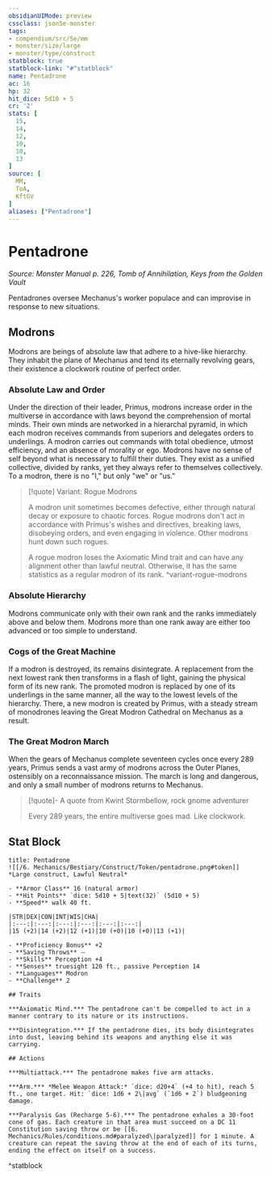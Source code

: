 ```yaml
---
obsidianUIMode: preview
cssclass: json5e-monster
tags:
- compendium/src/5e/mm
- monster/size/large
- monster/type/construct
statblock: true
statblock-link: "#^statblock"
name: Pentadrone
ac: 16
hp: 32
hit_dice: 5d10 + 5
cr: '2'
stats: [
  15,
  14,
  12,
  10,
  10,
  13
]
source: [
  MM,
  ToA,
  KftGV
]
aliases: ["Pentadrone"]
---
```

# Pentadrone
*Source: Monster Manual p. 226, Tomb of Annihilation, Keys from the Golden Vault*  

Pentadrones oversee Mechanus's worker populace and can improvise in response to new situations.

## Modrons

Modrons are beings of absolute law that adhere to a hive-like hierarchy. They inhabit the plane of Mechanus and tend its eternally revolving gears, their existence a clockwork routine of perfect order.

### Absolute Law and Order

Under the direction of their leader, Primus, modrons increase order in the multiverse in accordance with laws beyond the comprehension of mortal minds. Their own minds are networked in a hierarchal pyramid, in which each modron receives commands from superiors and delegates orders to underlings. A modron carries out commands with total obedience, utmost efficiency, and an absence of morality or ego. Modrons have no sense of self beyond what is necessary to fulfill their duties. They exist as a unified collective, divided by ranks, yet they always refer to themselves collectively. To a modron, there is no "I," but only "we" or "us."

> [!quote] Variant: Rogue Modrons
> 
> A modron unit sometimes becomes defective, either through natural decay or exposure to chaotic forces. Rogue modrons don't act in accordance with Primus's wishes and directives, breaking laws, disobeying orders, and even engaging in violence. Other modrons hunt down such rogues.
> 
> A rogue modron loses the Axiomatic Mind trait and can have any alignment other than lawful neutral. Otherwise, it has the same statistics as a regular modron of its rank.
^variant-rogue-modrons

### Absolute Hierarchy

Modrons communicate only with their own rank and the ranks immediately above and below them. Modrons more than one rank away are either too advanced or too simple to understand.

### Cogs of the Great Machine

If a modron is destroyed, its remains disintegrate. A replacement from the next lowest rank then transforms in a flash of light, gaining the physical form of its new rank. The promoted modron is replaced by one of its underlings in the same manner, all the way to the lowest levels of the hierarchy. There, a new modron is created by Primus, with a steady stream of monodrones leaving the Great Modron Cathedral on Mechanus as a result.

### The Great Modron March

When the gears of Mechanus complete seventeen cycles once every 289 years, Primus sends a vast army of modrons across the Outer Planes, ostensibly on a reconnaissance mission. The march is long and dangerous, and only a small number of modrons returns to Mechanus.

> [!quote]- A quote from Kwint Stormbellow, rock gnome adventurer  
> 
> Every 289 years, the entire multiverse goes mad. Like clockwork.


## Stat Block

```ad-statblock
title: Pentadrone
![[/6. Mechanics/Bestiary/Construct/Token/pentadrone.png#token]]
*Large construct, Lawful Neutral*

- **Armor Class** 16 (natural armor)
- **Hit Points** `dice: 5d10 + 5|text(32)` (5d10 + 5) 
- **Speed** walk 40 ft.

|STR|DEX|CON|INT|WIS|CHA|
|:---:|:---:|:---:|:---:|:---:|:---:|
|15 (+2)|14 (+2)|12 (+1)|10 (+0)|10 (+0)|13 (+1)|

- **Proficiency Bonus** +2
- **Saving Throws** ⏤
- **Skills** Perception +4
- **Senses** truesight 120 ft., passive Perception 14
- **Languages** Modron
- **Challenge** 2

## Traits

***Axiomatic Mind.*** The pentadrone can't be compelled to act in a manner contrary to its nature or its instructions.

***Disintegration.*** If the pentadrone dies, its body disintegrates into dust, leaving behind its weapons and anything else it was carrying.

## Actions

***Multiattack.*** The pentadrone makes five arm attacks.

***Arm.*** *Melee Weapon Attack:* `dice: d20+4` (+4 to hit), reach 5 ft., one target. Hit: `dice: 1d6 + 2\|avg` (`1d6 + 2`) bludgeoning damage.

***Paralysis Gas (Recharge 5-6).*** The pentadrone exhales a 30-foot cone of gas. Each creature in that area must succeed on a DC 11 Constitution saving throw or be [[6. Mechanics/Rules/conditions.md#paralyzed\|paralyzed]] for 1 minute. A creature can repeat the saving throw at the end of each of its turns, ending the effect on itself on a success.
```
^statblock